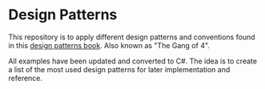 # Design Patterns

This repository is to apply different design patterns and conventions found
in this [design patterns book][1]. Also known as "The Gang of 4". 

All examples have been updated and converted to C#. The idea is to
create a list of the most used design patterns for later implementation and reference.

[1]: https://a.co/d/fbQ6qwd